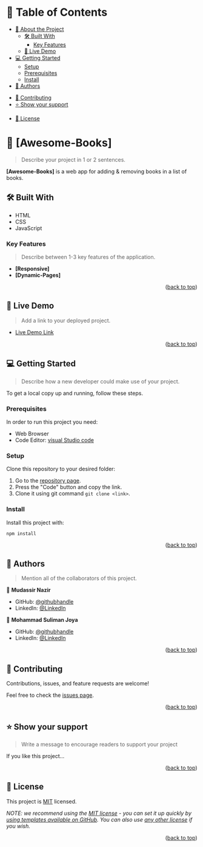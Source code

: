 <a name="readme-top"></a>

<!-- TABLE OF CONTENTS -->

# 📗 Table of Contents

- [📖 About the Project](#about-project)
  - [🛠 Built With](#built-with)
    <!-- - [Tech Stack](#tech-stack) -->
    - [Key Features](#key-features) 
  - [🚀 Live Demo](#live-demo)
- [💻 Getting Started](#getting-started)
  - [Setup](#setup)
  - [Prerequisites](#prerequisites)
  - [Install](#install)
  <!-- - [Usage](#usage)
  - [Run tests](#run-tests)
  - [Deployment](#triangular_flag_on_post-deployment) -->
- [👥 Authors](#authors)
<!-- - [🔭 Future Features](#future-features) -->
- [🤝 Contributing](#contributing)
- [⭐️ Show your support](#support)
<!-- - [🙏 Acknowledgements](#acknowledgements) -->
<!-- - [❓ FAQ](#faq) -->
- [📝 License](#license)

<!-- PROJECT DESCRIPTION -->

# 📖 [Awesome-Books] <a name="about-project"></a>

> Describe your project in 1 or 2 sentences.

**[Awesome-Books]** is a web app for adding & removing books in a list of books.

## 🛠 Built With <a name="built-with"></a>

- HTML
- CSS
- JavaScript

<!-- ### Tech Stack <a name="tech-stack"></a>

<!-- ### Tech Stack <a name="tech-stack"></a> -->

<!-- > Describe the tech stack and include only the relevant sections that apply to your project. -->
<!--
<details>
  <summary>Client</summary>
  <ul>
    <li><a href="https://reactjs.org/">React.js</a></li>
  </ul>
</details>

<details>
  <summary>Server</summary>
  <ul>
    <li><a href="https://expressjs.com/">Express.js</a></li>
  </ul>
</details>

<details>
<summary>Database</summary>
  <ul>
    <li><a href="https://www.postgresql.org/">PostgreSQL</a></li>
  </ul>
</details>
 -->
 
<!-- Features -->

 ### Key Features <a name="key-features"></a>

> Describe between 1-3 key features of the application.

- **[Responsive]**
- **[Dynamic-Pages]**


<p align="right">(<a href="#readme-top">back to top</a>)</p> 

<!-- LIVE DEMO -->

## 🚀 Live Demo <a name="live-demo"></a>

> Add a link to your deployed project.

- [Live Demo Link]()

<p align="right">(<a href="#readme-top">back to top</a>)</p>

<!-- GETTING STARTED -->

## 💻 Getting Started <a name="getting-started"></a>

> Describe how a new developer could make use of your project.

To get a local copy up and running, follow these steps.

### Prerequisites

In order to run this project you need:

- Web Browser
- Code Editor: [visual Studio code](https://code.visualstudio.com/)

### Setup

Clone this repository to your desired folder:

1. Go to the [repository page](https://github.com/Rana-Mudassir/Awesome-books).
2. Press the "Code" button and copy the link.
3. Clone it using git command `git clone <link>`.

### Install

Install this project with:

```
npm install
```

<p align="right">(<a href="#readme-top">back to top</a>)</p>

<!--
### Usage

To run the project, execute the following command:

<!--
Example command:

```sh
  rails server
```
--->

<!-- ### Run tests

To run tests, run the following command: -->

<!--
Example command:

```sh
  bin/rails test test/models/article_test.rb
```
--->

<!-- ### Deployment

You can deploy this project using: -->

<!--
Example:

```sh

```
 -->

<!-- <p align="right">(<a href="#readme-top">back to top</a>)</p> -->

<!-- AUTHORS -->

## 👥 Authors <a name="authors"></a>

> Mention all of the collaborators of this project.

👤 **Mudassir Nazir**

- GitHub: [@githubhandle](https://github.com/Rana-Mudassir)
- LinkedIn: [@LinkedIn](https://www.linkedin.com/in/rana-mudassir-nazir-03541114a/)

👤 **Mohammad Suliman Joya**

- GitHub: [@githubhandle](https://github.com/SulimanJoya)
- LinkedIn: [@LinkedIn](https://www.linkedin.com/in/sjoya66/)

<p align="right">(<a href="#readme-top">back to top</a>)</p>

<!-- FUTURE FEATURES -->

<!-- ## 🔭 Future Features <a name="future-features"></a>

> Describe 1 - 3 features you will add to the project.

- [ ] **[new_feature_1]**
- [ ] **[new_feature_2]**
- [ ] **[new_feature_3]**

<p align="right">(<a href="#readme-top">back to top</a>)</p> -->

<!-- CONTRIBUTING -->

## 🤝 Contributing <a name="contributing"></a>

Contributions, issues, and feature requests are welcome!

Feel free to check the [issues page](../../issues/).

<p align="right">(<a href="#readme-top">back to top</a>)</p>

<!-- SUPPORT -->

## ⭐️ Show your support <a name="support"></a>

> Write a message to encourage readers to support your project

If you like this project...

<p align="right">(<a href="#readme-top">back to top</a>)</p>

<!-- ACKNOWLEDGEMENTS -->
<!--
## 🙏 Acknowledgments <a name="acknowledgements"></a> -->

<!-- > Give credit to everyone who inspired your codebase.

I would like to thank...

<p align="right">(<a href="#readme-top">back to top</a>)</p> -->

<!-- FAQ (optional) -->

<!-- ## ❓ FAQ <a name="faq"></a>

> Add at least 2 questions new developers would ask when they decide to use your project.

- **[Question_1]**

  - [Answer_1]

- **[Question_2]**

  - [Answer_2]

<p align="right">(<a href="#readme-top">back to top</a>)</p> -->

<!-- LICENSE -->

## 📝 License <a name="license"></a>

This project is [MIT](./LICENSE) licensed.

_NOTE: we recommend using the [MIT license](https://choosealicense.com/licenses/mit/) - you can set it up quickly by [using templates available on GitHub](https://docs.github.com/en/communities/setting-up-your-project-for-healthy-contributions/adding-a-license-to-a-repository). You can also use [any other license](https://choosealicense.com/licenses/) if you wish._

<p align="right">(<a href="#readme-top">back to top</a>)</p>

